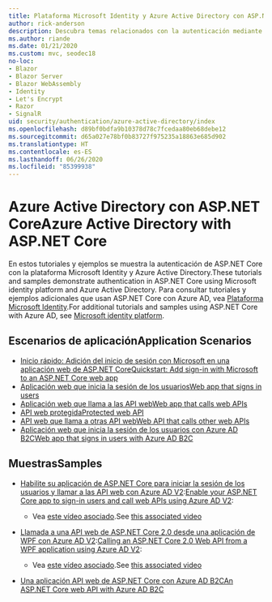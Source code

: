```yaml
---
title: Plataforma Microsoft Identity y Azure Active Directory con ASP.NET Core
author: rick-anderson
description: Descubra temas relacionados con la autenticación mediante la plataforma Microsoft Identity, Azure Active Directory para aplicaciones web y API en ASP.NET Core.
ms.author: riande
ms.date: 01/21/2020
ms.custom: mvc, seodec18
no-loc:
- Blazor
- Blazor Server
- Blazor WebAssembly
- Identity
- Let's Encrypt
- Razor
- SignalR
uid: security/authentication/azure-active-directory/index
ms.openlocfilehash: d89bf0bdfa9b10378d78c7fcedaa80eb68debe12
ms.sourcegitcommit: d65a027e78bf0b83727f975235a18863e685d902
ms.translationtype: HT
ms.contentlocale: es-ES
ms.lasthandoff: 06/26/2020
ms.locfileid: "85399938"
---
```

# <a name="azure-active-directory-with-aspnet-core"></a><span data-ttu-id="e6fe0-103">Azure Active Directory con ASP.NET Core</span><span class="sxs-lookup"><span data-stu-id="e6fe0-103">Azure Active Directory with ASP.NET Core</span></span>

<span data-ttu-id="e6fe0-104">En estos tutoriales y ejemplos se muestra la autenticación de ASP.NET Core con la plataforma Microsoft Identity y Azure Active Directory.</span><span class="sxs-lookup"><span data-stu-id="e6fe0-104">These tutorials and samples demonstrate authentication in ASP.NET Core using Microsoft identity platform and Azure Active Directory.</span></span> <span data-ttu-id="e6fe0-105">Para consultar tutoriales y ejemplos adicionales que usan ASP.NET Core con Azure AD, vea [Plataforma Microsoft Identity](/azure/active-directory/develop/).</span><span class="sxs-lookup"><span data-stu-id="e6fe0-105">For additional tutorials and samples using ASP.NET Core with Azure AD, see [Microsoft identity platform](/azure/active-directory/develop/).</span></span>

## <a name="application-scenarios"></a><span data-ttu-id="e6fe0-106">Escenarios de aplicación</span><span class="sxs-lookup"><span data-stu-id="e6fe0-106">Application Scenarios</span></span>

* [<span data-ttu-id="e6fe0-107">Inicio rápido: Adición del inicio de sesión con Microsoft en una aplicación web de ASP.NET Core</span><span class="sxs-lookup"><span data-stu-id="e6fe0-107">Quickstart: Add sign-in with Microsoft to an ASP.NET Core web app</span></span>](/azure/active-directory/develop/quickstart-v2-aspnet-core-webapp)
* [<span data-ttu-id="e6fe0-108">Aplicación web que inicia la sesión de los usuarios</span><span class="sxs-lookup"><span data-stu-id="e6fe0-108">Web app that signs in users</span></span>](/azure/active-directory/develop/scenario-web-app-sign-user-overview?tabs=aspnetcore)
* [<span data-ttu-id="e6fe0-109">Aplicación web que llama a las API web</span><span class="sxs-lookup"><span data-stu-id="e6fe0-109">Web app that calls web APIs</span></span>](/azure/active-directory/develop/scenario-web-app-call-api-overview)
* [<span data-ttu-id="e6fe0-110">API web protegida</span><span class="sxs-lookup"><span data-stu-id="e6fe0-110">Protected web API</span></span>](/azure/active-directory/develop/scenario-protected-web-api-overview)
* [<span data-ttu-id="e6fe0-111">API web que llama a otras API web</span><span class="sxs-lookup"><span data-stu-id="e6fe0-111">Web API that calls other web APIs</span></span>](/azure/active-directory/develop/scenario-web-api-call-api-overview)
* [<span data-ttu-id="e6fe0-112">Aplicación web que inicia la sesión de los usuarios con Azure AD B2C</span><span class="sxs-lookup"><span data-stu-id="e6fe0-112">Web app that signs in users with Azure AD B2C</span></span>](xref:security/authentication/azure-ad-b2c)

## <a name="samples"></a><span data-ttu-id="e6fe0-113">Muestras</span><span class="sxs-lookup"><span data-stu-id="e6fe0-113">Samples</span></span>

* <span data-ttu-id="e6fe0-114">[Habilite su aplicación de ASP.NET Core para iniciar la sesión de los usuarios y llamar a las API web con Azure AD V2](/samples/azure-samples/active-directory-aspnetcore-webapp-openidconnect-v2/enable-webapp-signin/):</span><span class="sxs-lookup"><span data-stu-id="e6fe0-114">[Enable your ASP.NET Core app to sign-in users and call web APIs using Azure AD V2](/samples/azure-samples/active-directory-aspnetcore-webapp-openidconnect-v2/enable-webapp-signin/):</span></span> 
  * <span data-ttu-id="e6fe0-115">Vea [este vídeo asociado](https://channel9.msdn.com/Events/Build/2018/THR5001).</span><span class="sxs-lookup"><span data-stu-id="e6fe0-115">See [this associated video](https://channel9.msdn.com/Events/Build/2018/THR5001)</span></span>

* <span data-ttu-id="e6fe0-116">[Llamada a una API web de ASP.NET Core 2.0 desde una aplicación de WPF con Azure AD V2](/samples/azure-samples/active-directory-dotnet-native-aspnetcore-v2/calling-an-aspnet-core-web-api-from-a-wpf-application-using-azure-ad-v2/):</span><span class="sxs-lookup"><span data-stu-id="e6fe0-116">[Calling an ASP.NET Core 2.0 Web API from a WPF application using Azure AD V2](/samples/azure-samples/active-directory-dotnet-native-aspnetcore-v2/calling-an-aspnet-core-web-api-from-a-wpf-application-using-azure-ad-v2/):</span></span> 
  * <span data-ttu-id="e6fe0-117">Vea [este vídeo asociado](https://channel9.msdn.com/Events/Build/2018/THR5000).</span><span class="sxs-lookup"><span data-stu-id="e6fe0-117">See [this associated video](https://channel9.msdn.com/Events/Build/2018/THR5000)</span></span>

* [<span data-ttu-id="e6fe0-118">Una aplicación API web de ASP.NET Core con Azure AD B2C</span><span class="sxs-lookup"><span data-stu-id="e6fe0-118">An ASP.NET Core web API with Azure AD B2C</span></span>](https://azure.microsoft.com/resources/samples/active-directory-b2c-dotnetcore-webapi/)
